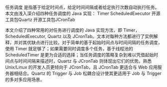 任务调度
是指基于给定时间点，给定时间间隔或者给定执行次数自动执行任务。本文由浅入深介绍四种任务调度的 Java 实现：
Timer
ScheduledExecutor
开源工具包Quartz
开源工具包JCronTab

本文介绍了四种常用的对任务进行调度的 Java 实现方法，即 Timer，ScheduledExecutor, Quartz 以及 JCronTab。文本对每种方法都进行了实例解释，并对其优缺点进行比较。对于简单的基于起始时间点与时间间隔的任务调度，使用 Timer 就足够了；如果需要同时调度多个任务，基于线程池的 ScheduledTimer 是更为合适的选择；当任务调度的策略复杂到难以凭借起始时间点与时间间隔来描述时，Quartz 与 JCronTab 则体现出它们的优势。熟悉 Unix/Linux 的开发人员更倾向于 JCronTab，且 JCronTab 更适合与 Web 应用服务器相结合。Quartz 的 Trigger 与 Job 松耦合设计使其更适用于 Job 与 Trigger 的多对多应用场景。

